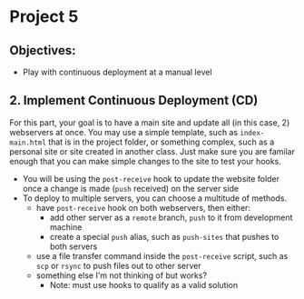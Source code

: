 # Project 5

## Objectives:

- Play with continuous deployment at a manual level

## 2. Implement Continuous Deployment (CD)

For this part, your goal is to have a main site and update all (in this case, 2) webservers at once. You may use a simple template, such as `index-main.html` that is in the project folder, or something complex, such as a personal site or site created in another class. Just make sure you are familar enough that you can make simple changes to the site to test your hooks.

- You will be using the `post-receive` hook to update the website folder once a change is made (`push` received) on the server side
- To deploy to multiple servers, you can choose a multitude of methods.
  - have `post-receive` hook on both webservers, then either:
    - add other server as a `remote` branch, `push` to it from development machine
    - create a special `push` alias, such as `push-sites` that pushes to both servers
  - use a file transfer command inside the `post-receive` script, such as `scp` or `rsync` to push files out to other server
  - something else I'm not thinking of but works?
    - Note: must use hooks to qualify as a valid solution
